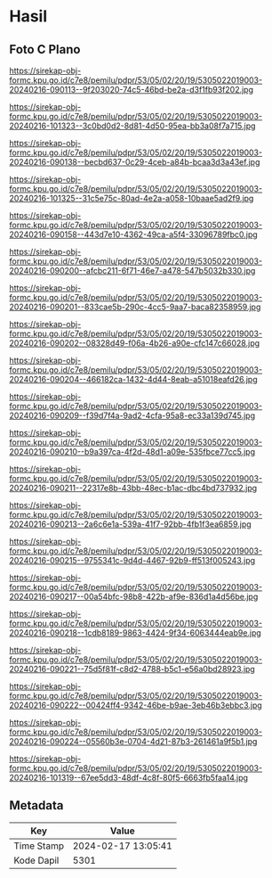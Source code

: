 # Hasil

## Foto C Plano

https://sirekap-obj-formc.kpu.go.id/c7e8/pemilu/pdpr/53/05/02/20/19/5305022019003-20240216-090113--9f203020-74c5-46bd-be2a-d3f1fb93f202.jpg

https://sirekap-obj-formc.kpu.go.id/c7e8/pemilu/pdpr/53/05/02/20/19/5305022019003-20240216-101323--3c0bd0d2-8d81-4d50-95ea-bb3a08f7a715.jpg

https://sirekap-obj-formc.kpu.go.id/c7e8/pemilu/pdpr/53/05/02/20/19/5305022019003-20240216-090138--becbd637-0c29-4ceb-a84b-bcaa3d3a43ef.jpg

https://sirekap-obj-formc.kpu.go.id/c7e8/pemilu/pdpr/53/05/02/20/19/5305022019003-20240216-101325--31c5e75c-80ad-4e2a-a058-10baae5ad2f9.jpg

https://sirekap-obj-formc.kpu.go.id/c7e8/pemilu/pdpr/53/05/02/20/19/5305022019003-20240216-090158--443d7e10-4362-49ca-a5f4-33096789fbc0.jpg

https://sirekap-obj-formc.kpu.go.id/c7e8/pemilu/pdpr/53/05/02/20/19/5305022019003-20240216-090200--afcbc211-6f71-46e7-a478-547b5032b330.jpg

https://sirekap-obj-formc.kpu.go.id/c7e8/pemilu/pdpr/53/05/02/20/19/5305022019003-20240216-090201--833cae5b-290c-4cc5-9aa7-baca82358959.jpg

https://sirekap-obj-formc.kpu.go.id/c7e8/pemilu/pdpr/53/05/02/20/19/5305022019003-20240216-090202--08328d49-f06a-4b26-a90e-cfc147c66028.jpg

https://sirekap-obj-formc.kpu.go.id/c7e8/pemilu/pdpr/53/05/02/20/19/5305022019003-20240216-090204--466182ca-1432-4d44-8eab-a51018eafd26.jpg

https://sirekap-obj-formc.kpu.go.id/c7e8/pemilu/pdpr/53/05/02/20/19/5305022019003-20240216-090209--f39d7f4a-9ad2-4cfa-95a8-ec33a139d745.jpg

https://sirekap-obj-formc.kpu.go.id/c7e8/pemilu/pdpr/53/05/02/20/19/5305022019003-20240216-090210--b9a397ca-4f2d-48d1-a09e-535fbce77cc5.jpg

https://sirekap-obj-formc.kpu.go.id/c7e8/pemilu/pdpr/53/05/02/20/19/5305022019003-20240216-090211--22317e8b-43bb-48ec-b1ac-dbc4bd737932.jpg

https://sirekap-obj-formc.kpu.go.id/c7e8/pemilu/pdpr/53/05/02/20/19/5305022019003-20240216-090213--2a6c6e1a-539a-41f7-92bb-4fb1f3ea6859.jpg

https://sirekap-obj-formc.kpu.go.id/c7e8/pemilu/pdpr/53/05/02/20/19/5305022019003-20240216-090215--9755341c-9d4d-4467-92b9-ff513f005243.jpg

https://sirekap-obj-formc.kpu.go.id/c7e8/pemilu/pdpr/53/05/02/20/19/5305022019003-20240216-090217--00a54bfc-98b8-422b-af9e-836d1a4d56be.jpg

https://sirekap-obj-formc.kpu.go.id/c7e8/pemilu/pdpr/53/05/02/20/19/5305022019003-20240216-090218--1cdb8189-9863-4424-9f34-6063444eab9e.jpg

https://sirekap-obj-formc.kpu.go.id/c7e8/pemilu/pdpr/53/05/02/20/19/5305022019003-20240216-090221--75d5f81f-c8d2-4788-b5c1-e56a0bd28923.jpg

https://sirekap-obj-formc.kpu.go.id/c7e8/pemilu/pdpr/53/05/02/20/19/5305022019003-20240216-090222--00424ff4-9342-46be-b9ae-3eb46b3ebbc3.jpg

https://sirekap-obj-formc.kpu.go.id/c7e8/pemilu/pdpr/53/05/02/20/19/5305022019003-20240216-090224--05560b3e-0704-4d21-87b3-261461a9f5b1.jpg

https://sirekap-obj-formc.kpu.go.id/c7e8/pemilu/pdpr/53/05/02/20/19/5305022019003-20240216-101319--67ee5dd3-48df-4c8f-80f5-6663fb5faa14.jpg


## Metadata

| Key        | Value               |
| ---------- | ------------------- |
| Time Stamp | 2024-02-17 13:05:41 |
| Kode Dapil | 5301                |



